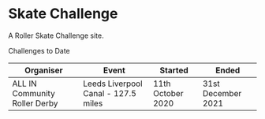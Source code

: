 # Skate Challenge

A Roller Skate Challenge site.

Challenges to Date

| Organiser | Event | Started | Ended |
|-----------|-------|---------|-------|
| ALL IN Community Roller Derby | Leeds Liverpool Canal - 127.5 miles | 11th October 2020 | 31st December 2021 |
